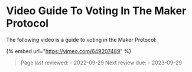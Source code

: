 # Video Guide To Voting In The Maker Protocol

The following video is a guide to voting in the Maker Protocol:

{% embed url="https://vimeo.com/649207489" %}

>Page last reviewed: -  2022-09-29
>Next review due: -  2023-09-29
